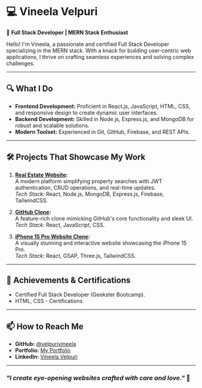 # 💻 Vineela Velpuri  

🚀 **Full Stack Developer | MERN Stack Enthusiast**  

Hello! I'm Vineela, a passionate and certified Full Stack Developer specializing in the MERN stack. With a knack for building user-centric web applications, I thrive on crafting seamless experiences and solving complex challenges.  

---

## 🔍 **What I Do**  

- **Frontend Development:** Proficient in React.js, JavaScript, HTML, CSS, and responsive design to create dynamic user interfaces.  
- **Backend Development:** Skilled in Node.js, Express.js, and MongoDB for robust and scalable solutions.  
- **Modern Toolset:** Experienced in Git, GitHub, Firebase, and REST APIs.  

---

## 🛠 **Projects That Showcase My Work**  

1. **[Real Estate Website](https://github.com/username/real-estate-website):**  
   A modern platform simplifying property searches with JWT authentication, CRUD operations, and real-time updates.  
   _Tech Stack:_ React, Node.js, MongoDB, Express.js, Firebase, TailwindCSS.  

2. **[GitHub Clone](https://github.com/username/github-clone):**  
   A feature-rich clone mimicking GitHub's core functionality and sleek UI.  
   _Tech Stack:_ React, JavaScript, CSS.  

3. **[iPhone 15 Pro Website Clone](https://github.com/username/iphone15-clone):**  
   A visually stunning and interactive website showcasing the iPhone 15 Pro.  
   _Tech Stack:_ React, GSAP, Three.js, TailwindCSS.  

---

## 🌟 **Achievements & Certifications**  

- Certified Full Stack Developer (Geekster Bootcamp).  
- HTML, CSS - Certifications.  

---

## 📫 **How to Reach Me**  

- **GitHub:** [@velpurivineela](https://github.com/velpurivineela)  
- **Portfolio:** [My Portfolio](https://velpurivineela.github.io/my_portfolio/)  
- **LinkedIn:** [Vineela Velpuri](https://www.linkedin.com/in/vineela-velpuri/)  

---

### _"I create eye-opening websites crafted with care and love."_ 🌟  
